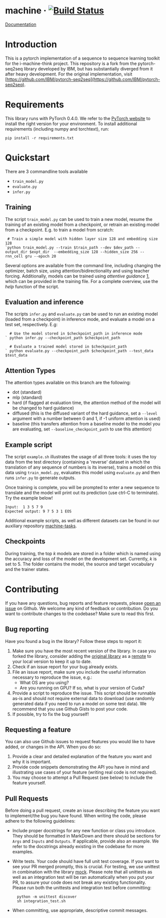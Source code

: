 # machine &middot; [![Build Status](https://travis-ci.org/i-machine-think/machine.svg?branch=master)](https://travis-ci.org/i-machine-think/machine)

[Documentation](https://i-machine-think.github.io/machine/build/html/index.html)

# Introduction

This is a pytorch implementation of a sequence to sequence learning toolkit for the i-machine-think project. This repository is a fork from the pytorch-seq2seq library developed by IBM, but has substantially diverged from it after heavy development. For the original implementation, visit [https://github.com/IBM/pytorch-seq2seq](https://github.com/IBM/pytorch-seq2seq).

# Requirements

This library runs with PyTorch 0.4.0. We refer to the [PyTorch website](http://pytorch.org/) to install the right version for your environment.
To install additional requirements (including numpy and torchtext), run:

`pip install -r requirements.txt`

# Quickstart

There are 3 commandline tools available

* `train_model.py`
* `evaluate.py`
* `infer.py`

## Training

The script `train_model.py` can be used to train a new model, resume the training of an existing model from a checkpoint, or retrain an existing model from a checkpoint. E.g. to train a model from scratch:

     # Train a simple model with hidden layer size 128 and embedding size 128
    `python train_model.py --train $train_path --dev $dev_path --output_dir $expt_dir  --embedding_size 128 --hidden_size 256 --rnn_cell gru --epoch 20 

Several options are available from the command line, including changing the optimizer, batch size, using attention/bidirectionality and using teacher forcing. 
Additionally, models can be trained using *attentive guidance* [1](https://arxiv.org/abs/1805.09657), which can be provided in the training file.
For a complete overview, use the *help* function of the script.

## Evaluation and inference

The scripts `infer.py` and `evaluate.py` can be used to run an existing model (loaded from a checkpoint) in inference mode, and evaluate a model on a test set, respectively. E.g: 

      # Use the model stored in $checkpoint_path in inference mode
    ` python infer.py --checkpoint_path $checkpoint_path
    
      # Evaluate a trained model stored in $checkpoint_path
    ` python evaluate.py --checkpoint_path $checkpoint_path --test_data $test_data

## Attention Types

The attention types available on this branch are the following:
* dot (standard)
* mlp (standard)
* hard (if flagged at evaluation time, the attention method of the model will be changed to hard guidance)
* diffused (this is the diffused variant of the hard guidance, set a `--level` argument with a number between 0 and 1, if -1 uniform attention is used)
* baseline (this transfers attention from a baseline model to the model you are evaluating, set `--baseline_checkpoint_path` to use this attention)

## Example script

The script `example.sh` illustrates the usage of all three tools: it uses the toy data from the test directory (containing a 'reverse' dataset in which the translation of any sequence of numbers is its inverse), trains a model on this data using `train_model.py`, evaluates this model using `evaluate.py` and then runs `infer.py` to generate outputs.

Once training is complete, you will be prompted to enter a new sequence to translate and the model will print out its prediction (use ctrl-C to terminate).  Try the example below!

    Input:  1 3 5 7 9
	Expected output: 9 7 5 3 1 EOS

Additional example scripts, as well as different datasets can be found in our auxiliary repository [machine-tasks](https://github.com/i-machine-think/machine-tasks).

## Checkpoints

During training, the top *k* models are stored in a folder which is named using the accuracy and loss of the model on the development set.
Currently, *k* is set to 5.
The folder contains the model, the source and target vocabulary and the trainer states.

# Contributing

If you have any questions, bug reports and feature requests, please [open an issue](https://github.com/i-machine-think/machine/issues/new) on Github. We welcome any kind of feedback or contribution. Do you want to contribute changes to the codebase? Make sure to read this first.

## Bug reporting

Have you found a bug in the library? Follow these steps to report it:
1. Make sure you have the most recent version of the library. In case you forked the library, consider adding the [original library](https://github.com/i-machine-think/machine/tree/master) as a [remote](https://help.github.com/categories/managing-remotes/) to your local version to keep it up to date.
2. Check if an issue report for your bug already exists.
3. File an issue report, make sure you include the useful information necessary to reproduce the issue, e.g.:
    * What OS are you using?
    * Are you running on GPU? If so, what is your version of Cuda?
4. Provide a script to reproduce the issue. This script should be runnable as-is and should not require external data to download (use randomly generated data if you need to run a model on some test data). We recommend that you use Github Gists to post your code.
5. If possible, try to fix the bug yourself!

## Requesting a feature

You can also use Github issues to request features you would like to have added, or changes in the API. When you do so:
1. Provide a clear and detailed explanation of the feature you want and why it is important.
2. Provide code snippets demonstrating the API you have in mind and illustrating use cases of your feature (writing real code is not required).
3. You may choose to attempt a Pull Request (see below) to include the feature yourself.

## Pull Requests

Before doing a pull request, create an issue describing the feature you want to implement/the bug you have found. When writing the code, please adhere to the following guidelines:
* Include proper docstrings for any new function or class you introduce. They should be formatted in MarkDown and there should be sections for `Args` and `Inputs` and `Outputs`. If applicable, provide also an example. We refer to the docstrings already existing in the codebase for more examples.
* Write tests. Your code should have full unit test coverage. If you want to see your PR merged promptly, this is crucial. For testing, we use unittest in combination with the library [mock](https://docs.python.org/3/library/unittest.mock.html). Please note that all unittests as well as an integration test will be ran automatically when you put your PR, to assure your code does not break any existing functionality. Please run both the unittests and integration test before committing:

        python -m unittest discover
        sh integration_test.sh

* When committing, use appropriate, descriptive commit messages. 


